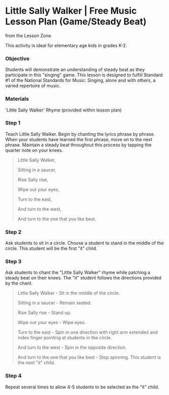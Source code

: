 # Little Sally Walker | Free Music Lesson Plan (Game/Steady Beat)
from the Lesson Zone

This activity is ideal for elementary age kids in grades K-2.

### Objective
Students will demonstrate an understanding of steady beat as they participate in this "singing" game. This lesson is designed to fulfill Standard #1 of the National Standards for Music: Singing, alone and with others, a varied repertoire of music.

### Materials
'Little Sally Walker' Rhyme (provided within lesson plan)


### Step 1
Teach Little Sally Walker. Begin by chanting the lyrics phrase by phrase. When your students have learned the first phrase, move on to the next phrase. Maintain a steady beat throughout this process by tapping the quarter note on your knees.

>Little Sally Walker,
>
>Sitting in a saucer,
>
>Rise Sally rise,
>
>Wipe out your eyes,
>
>Turn to the east,
>
>And turn to the west,
>
>And turn to the one that you like best.

### Step 2
Ask students to sit in a circle. Choose a student to stand in the middle of the circle. This student will be the first "it" child.

### Step 3
Ask students to chant the "Little Sally Walker" rhyme while patching a steady beat on their knees. The "it" student follows the directions provided by the chant.

>Little Sally Walker - Sit in the middle of the circle.
>
>Sitting in a saucer - Remain seated.
>
>Rise Sally rise - Stand up.
>
>Wipe out your eyes - Wipe eyes.
>
>Turn to the east - Spin in one direction with right arm extended and index finger pointing at students in the circle.
>
>And turn to the west - Spin in the opposite direction.
>
>And turn to the one that you like best - Stop spinning. This student is the next "it" child.

### Step 4
Repeat several times to allow 4-5 students to be selected as the "it" child.